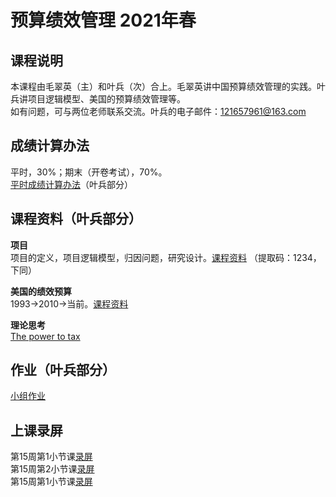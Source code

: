 # 预算绩效管理 2021年春  
## 课程说明  
本课程由毛翠英（主）和叶兵（次）合上。毛翠英讲中国预算绩效管理的实践。叶兵讲项目逻辑模型、美国的预算绩效管理等。  
如有问题，可与两位老师联系交流。叶兵的电子邮件：121657961@163.com  
  
## 成绩计算办法  
平时，30%；期末（开卷考试），70%。  
[平时成绩计算办法](https://github.com/bingyenufe/perf_budget_2021/blob/main/grading.md)（叶兵部分）  
  
## 课程资料（叶兵部分）  
**项目**  
项目的定义，项目逻辑模型，归因问题，研究设计。[课程资料](https://pan.baidu.com/s/1dMqdOLfE11ltMcQTjBc2Ug)
（提取码：1234，下同）  
  
**美国的绩效预算**  
1993->2010->当前。[课程资料](https://pan.baidu.com/s/1c_eDnwgFRrQ6F8bYnyI81Q)  
  
**理论思考**  
[The power to tax](https://pan.baidu.com/s/1xZ3tCVFH20ew0bZR3yoAmw )
  
## 作业（叶兵部分）   
[小组作业](https://github.com/bingyenufe/perf_budget_2021/blob/main/grouphw.md)


## 上课录屏  
第15周第1小节课[录屏](http://aiplay.iflyink.com/#/webShare?localId=f782d6781c0fce06373bd397c23f915c&uid=VgqtpXV8pURO8mROKSkDGa0MR02x9AM/4K6Ec2gSNrngPWSb/sx0DvTzTAG7zlUzzl3%2BkVqNJLXCtj5FfPvu778/VJRhxXIBqtJ5ZT3kY9Ipje3t5N%2BImyKEjPgYohbIMV7oSh%2BD0AYKFzTpUH3WWd8VMKWFk4EyEKpn51DOGG0=)  
第15周第2小节课[录屏](http://aiplay.iflyink.com/#/webShare?localId=7c93bccb33001dc968cef19562cccb7b&uid=VgqtpXV8pURO8mROKSkDGa0MR02x9AM/4K6Ec2gSNrngPWSb/sx0DvTzTAG7zlUzzl3%2BkVqNJLXCtj5FfPvu778/VJRhxXIBqtJ5ZT3kY9Ipje3t5N%2BImyKEjPgYohbIMV7oSh%2BD0AYKFzTpUH3WWd8VMKWFk4EyEKpn51DOGG0=)  
第15周第1小节课[录屏](http://aiplay.iflyink.com/#/webShare?localId=770eca2fc5335343b7bbc6a359da14ec&uid=bXE6q20KO2GaRuS%2Bsw7Q0QhcLGkA5LqQdYI%2BKAFOEvfXYa5bW7CkWw4Eip1FixT4sozWw4r16gwLjNvMRwyjgkMGIsikF6w/Jn0UvUKbvfsQOYEIDRSXjaYPBnDP4Df0UX8KqLs70IdwYSl9QO99kPQkkzKwd6MNlaB5uwP/ADQ=)
